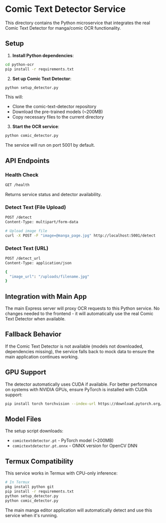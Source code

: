 # Comic Text Detector Service

This directory contains the Python microservice that integrates the real Comic Text Detector for manga/comic OCR functionality.

## Setup

1. **Install Python dependencies**:
```bash
cd python-ocr
pip install -r requirements.txt
```

2. **Set up Comic Text Detector**:
```bash
python setup_detector.py
```

This will:
- Clone the comic-text-detector repository
- Download the pre-trained models (~200MB)
- Copy necessary files to the current directory

3. **Start the OCR service**:
```bash
python comic_detector.py
```

The service will run on port 5001 by default.

## API Endpoints

### Health Check
```bash
GET /health
```
Returns service status and detector availability.

### Detect Text (File Upload)
```bash
POST /detect
Content-Type: multipart/form-data

# Upload image file
curl -X POST -F "image=@manga_page.jpg" http://localhost:5001/detect
```

### Detect Text (URL)
```bash
POST /detect_url
Content-Type: application/json

{
  "image_url": "/uploads/filename.jpg"
}
```

## Integration with Main App

The main Express server will proxy OCR requests to this Python service. No changes needed to the frontend - it will automatically use the real Comic Text Detector when available.

## Fallback Behavior

If the Comic Text Detector is not available (models not downloaded, dependencies missing), the service falls back to mock data to ensure the main application continues working.

## GPU Support

The detector automatically uses CUDA if available. For better performance on systems with NVIDIA GPUs, ensure PyTorch is installed with CUDA support:

```bash
pip install torch torchvision --index-url https://download.pytorch.org/whl/cu118
```

## Model Files

The setup script downloads:
- `comictextdetector.pt` - PyTorch model (~200MB)
- `comictextdetector.pt.onnx` - ONNX version for OpenCV DNN

## Termux Compatibility

This service works in Termux with CPU-only inference:
```bash
# In Termux
pkg install python git
pip install -r requirements.txt
python setup_detector.py
python comic_detector.py
```

The main manga editor application will automatically detect and use this service when it's running.